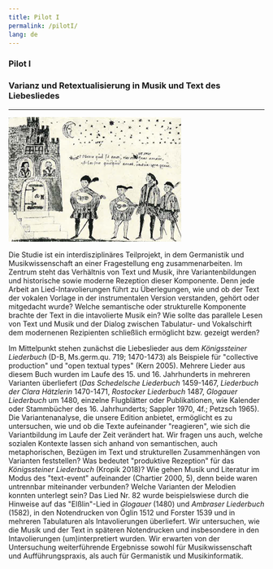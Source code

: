 ```yaml
---
title: Pilot I
permalink: /pilotI/
lang: de
---
```


### Pilot I
### Varianz und Retextualisierung in Musik und Text des Liebesliedes
___
![](/assets/img/Hofieren_Dohna.png "Federzeichnung aus dem verschollenen Stammbuch des Burggrafen Achatius zu Dohna, um 1550 (Bildzitat nach: Walter Salmen Musikleben im 16. Jahrhundert (Musikgeschichte in Bildern III/9), Leipzig 1976, S. 146")

Die Studie ist ein interdisziplinäres Teilprojekt, in dem Germanistik und Musikwissenschaft an einer Fragestellung eng zusammenarbeiten. Im Zentrum steht das Verhältnis von Text und Musik, ihre Variantenbildungen und historische sowie moderne Rezeption dieser Komponente. Denn jede Arbeit an Lied-Intavolierungen führt zu Überlegungen, wie und ob der Text der vokalen Vorlage in der instrumentalen Version verstanden, gehört oder mitgedacht wurde? Welche semantische oder strukturelle Komponente brachte der Text in die intavolierte Musik ein? Wie sollte das parallele Lesen von Text und Musik und der Dialog zwischen Tabulatur- und Vokalschirft dem modernenen Rezipienten schließlich ermöglicht bzw. gezeigt werden? 

Im Mittelpunkt stehen zunächst die Liebeslieder aus dem _Königssteiner Liederbuch_ (D-B, Ms.germ.qu.
719; 1470-1473) als Beispiele für "collective production" und "open textual types" (Kern 2005). Mehrere
Lieder aus diesem Buch wurden im Laufe des 15. und 16. Jahrhunderts in mehreren Varianten überliefert (_Das Schedelsche Liederbuch_ 1459-1467, _Liederbuch der Clara Hätzlerin_ 1470-1471,
_Rostocker Liederbuch_ 1487, _Glogauer Liederbuch_ um 1480, einzelne Flugblätter oder
Publikationen, wie Kalender oder Stammbücher des 16. Jahrhunderts; Sappler 1970,
4f.; Petzsch 1965). Die Variantenanalyse, die unsere Edition anbietet, ermöglicht es zu untersuchen, wie
und ob die Texte aufeinander "reagieren", wie sich die Variantbildung im Laufe der Zeit verändert hat.
Wir fragen uns auch, welche sozialen Kontexte lassen sich anhand von semantischen,
auch metaphorischen, Bezügen im Text und strukturellen Zusammenhängen von Varianten feststellen? Was bedeutet "produktive Rezeption" für das _Königssteiner Liederbuch_ (Kropik 2018)? Wie gehen Musik und Literatur
im Modus des "text-event" aufeinander (Chartier 2000, 5), denn beide waren untrennbar miteinander verbunden? Welche Varianten der Melodien konnten unterlegt sein? Das Lied Nr.
82 wurde beispielswiese durch die Hinweise auf das "Elßlin"-Lied in _Glogauer_ (1480) und _Ambraser
Liederbuch_ (1582), in den Notendrucken von Öglin 1512 und Forster 1539 und in mehreren Tabulaturen als
Intavolierungen überliefert. Wir untersuchen, wie die Musik und der Text in späteren Notendrucken und insbesondere in den Intavolierungen (um)interpretiert wurden. Wir erwarten von der Untersuchung weiterführende Ergebnisse sowohl für Musikwissenschaft und Aufführungspraxis, als auch für Germanistik und Musikinformatik. 

